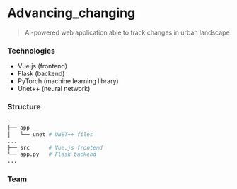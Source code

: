 # Advancing_changing

 > AI-powered web application able to track changes in urban landscape

### Technologies

- Vue.js (frontend)
- Flask (backend)
- PyTorch (machine learning library)
- Unet++ (neural network)

### Structure
```Python
.
├── app
│   └── unet # UNET++ files
...
├── src      # Vue.js frontend
└── app.py   # Flask backend
...
```
### Team

